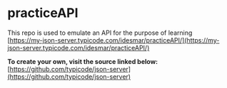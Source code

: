 # practiceAPI
This repo is used to emulate an API for the purpose of learning
<br>
[https://my-json-server.typicode.com/idesmar/practiceAPI/](https://my-json-server.typicode.com/idesmar/practiceAPI/)

**To create your own, visit the source linked below:**
<br>
[https://github.com/typicode/json-server](https://github.com/typicode/json-server)
